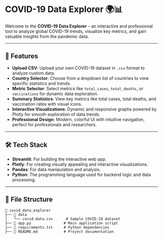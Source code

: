 # COVID-19 Data Explorer 🌍📊  

Welcome to the **COVID-19 Data Explorer** – an interactive and professional tool to analyze global COVID-19 trends, visualize key metrics, and gain valuable insights from the pandemic data.  

---

## 🚀 Features  

- **Upload CSV**: Upload your own COVID-19 dataset in `.csv` format to analyze custom data.  
- **Country Selector**: Choose from a dropdown list of countries to view specific statistics and trends.  
- **Metric Selector**: Select metrics like `total_cases`, `total_deaths`, or `vaccinations` for dynamic data exploration.  
- **Summary Statistics**: View key metrics like total cases, total deaths, and vaccination rates with visual icons.  
- **Interactive Visualizations**: Dynamic and responsive graphs powered by Plotly for smooth exploration of data trends.  
- **Professional Design**: Modern, colorful UI with intuitive navigation, perfect for professionals and researchers.  

---

## 🛠️ Tech Stack  

- **Streamlit**: For building the interactive web app.  
- **Plotly**: For creating visually appealing and interactive visualizations.  
- **Pandas**: For data manipulation and analysis.  
- **Python**: The programming language used for backend logic and data processing.  

---

## 📂 File Structure  

```plaintext
📁 covid_data_explorer  
├── 📂 data  
│   └── covid-data.csv      # Sample COVID-19 dataset  
├── 📜 app.py               # Main application script  
├── 📜 requirements.txt     # Python dependencies  
├── 📜 README.md            # Project documentation  
